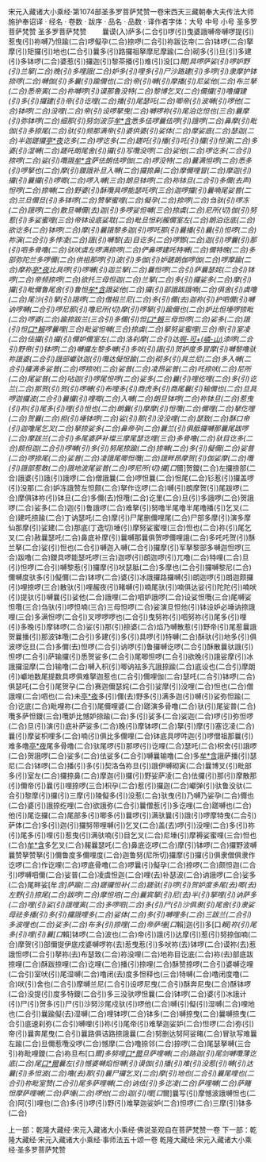 宋元入藏诸大小乘经·第1074部圣多罗菩萨梵赞一卷宋西天三藏朝奉大夫传法大师施护奉诏译
· 经名 · 卷数 · 跋序
· 品名 · 品数 · 译作者字体：大号 中号 小号
圣多罗菩萨梵赞
圣多罗菩萨梵赞
　　曩谟(入)萨多(二合引)啰(引)曳婆誐嚩帝嚩啰提(引)惹曳(引)祢嚩乃怛踰(二合)啰儗孕(二合)捺啰(二合引)祢跋讫帝(二合)钵啰(二合)拏摩(引)矩攞(引)地也(二合引)曩多(引)路攞祖拏摩尼摩踰(二合)砌多(引)旦(引)多建(引)多钵啰(二合)婆惹(引)攞迦(引)黎茶播(引)难(引)没[口*爾]具啰萨娑(引)啰妒野(引)兰拏(二合)晚(引)多哩誐(二合)妒多(引)哩多(引)尸沙路建(引)多啰(引)隶摩护钵捺啰(二合)嚩伽(引)多曩(引)踰儞也(二合)帝(引)嚩(引)摩播(引)尼娑他(二合)布兰拏(二合)悉帝寅(二合)祢嚩啰(引)谟那鲁没特(二合)黎博乞叉(二合)儞攞(引)噜攞建(引)多(引)攞建(引)帝(引)讫哩(二合)播(引)尾瑟吒(二合)唧帝(引)波嚩(引)啰他(二合)钵啰(二合)没哩(二合)帝(引)设啰拏曳(二合)嚩啰祢(引)尾泊讫怛也(三合)曩摩(引)弥钵啰(二合)细那(引)努剑波莎[牟*含](引)悉多佉啰曩佉啰(引)誐啰(二合)鼻摩(引)毗伽(引)多捺尾(二合)驮(引)频那满帝(引)婆供婆(引)娑体(二合)摩娑底(二合)瑟迦(二合)半迦蹉攞[亭*夜](切身)讫多(二合)啰讫多(二合)蹉吒(引)播(引)吒(引)攞(引)怛演(二合)多婆(引)湿嚩(二合)蹉吒朗尾舍(引)攞(引)写囕没啰(二合)娑他(二合)啰讫多(二合引)捺啰(二合)娑(引)囕誐[牟*含](引)萨佉朗佉啰伽(二合)啰没特(二合)曩满怛啰(二合)悉多(引)啰拏也(二合)摩(引)鑁誐补旦入嚩(二合)攞捺鼻(二合)摩儞哩冒(二合)摩迦(引)攞(引)曩攞(引)啰唧(二合)啰入嚩(三合)朗旦钵啰(二合)祢钵旦(二合引)多儞(去声)怛啰(二合)捺嚩(二合)野婆(引)酥囕具啰能瑟吒啰(三合)迦啰攞(引)曩喃尾娑普(二合)兰旦儞旦(引)多钵啰(二合)赞拏蜜哩(二合)儗孕(二合)捺啰(二合)刍驮(引)啰冻(二合)誐啰(二合)散旦嚩儞(去)迦(引)多啰娑怛嚩(三合)捺虞(二合)尼所(切)伽(引)努惹(引)多娑蜜哩(三合)帝钵设底娑耽(二合)毗旦怛刹赧儞室左(二合)朗泊讫底(二合)欲讫多(二合)钵啰(二合)摩(引)曩誐黎多迦(引)啰吒那(引)曩播(引)曩(引)怛啰(二合)祢演(二合引)多悖凌(二合)誐(引)嚩黎(去)目讫多(二合)啰酂(二合)迦(引)啰曩(引)那(引)呬多骨噜(二合)驮吠虞左啰满捺啰(二合)俨鼻啰建吒特嚩(二合)儞特晚(二合)多部弥陀兰多啰儞(二合)供祖那啰(引)波(引)多伽(引)妒蹉朗伽啰伽(二合)啰摩踰(二合)摩祢[亭*夜](切身)比具啰(引)啰嚩(引)迦兰拏(二合)曩怛啰(二合引)萨曩瑟姹(二合引)钵啰(二合)帝频捺啰(二合)欲托三母怛迦(二合)兰拏(二合)多(引)攞娑多(二合)摩(引)攞(引)毗儞鲁尾舍(引)鲁怛[牟*含](引)誐娑他(二合)攞(引)部誐跋誐喃(二合)俱舍(引)虞噜(二合)尾沙(引)拏(引)誐啰(二合)僧祖兰尼(二合)多(引)儞(去)迦祢(引)护呬儞(引)嚩讷啰嚩(二合引)啰尼那(引)噜尼所(切)摩(引)啰拏(引)踰儞也(二合)妒比怛埵啰捺毗(二合)啰婆(二合)踰捺跋兰(三合引)多儞(引)怛[口*賴](二合)三母怛啰(二合)娑多(二合)誐(引)怛[口*賴](二合)啰曩哩(三合)毗娑怛嚩(三合)捺虞(二合)拏努娑蜜哩(三合)帝(引)室凌(二合)佉攞(引)攞(引)儞妒儞室左(二合)洛刹摩(二合引)达[啊-可+(嶙-山)](引)渿啰(二合引)野帝(引)钵啰(二合)嚩攞左黎多嚩(引)多吠(引)誐(引)贺妒度多冒摩(引)嚩黎噜驮祢誐婆(二合引)誐部巘驮迦(引)囕达儗怛踰(二合)砌多(引)具兰尼(二合)多入嚩(二合引)攞满多娑普(二合)啰捺吠(二合)娑普(二合)凌昂娑普(二合)吒捺吠(二合)尼所(二合)尾娑普(二合)呫迦(引)啰尾怛啰(二合)娑多(二合)曩(引)哩纥哩(二合)多(引)讫兰(二合)那贺(引)贺(引)啰嚩(引)布哩多(引)商虎多(引)商尾曩(引)输儞也(二合)旦具啰迦攞波(二合引)曩攞(引)哩唧(二合)入嚩(二合)朗旦钵啰(二合)祢钵旦(二合)惹曳(引)祢(引)尾多(引)哩(引)怛也(二合)朗曩(引)摩摩(引)怛囕(二合)儞哩(二合)拏仡哩(二合)贺曩(二合)担(引)埵钵啰(二合)娑(引)那(引)没没哩(二合)瑟致(二合)酥口帝(引)迦噜尾乞叉(二合)拏捺娑多(二合)鼻帝孕(二合)曩兰(引)俱胝攞嚩那曩尾跋啰(二合)摩跋兰(二合引)多尾婆萨补璨三摩尾瑟讫哩(三合)多骨噜(二合)驮目讫多(二合)颇怛迦(二合引)啰嚩(引)多(引)努尾捺踰(二合)捺嚩(二合)多(引)儗儞(二合)娑普(二合)啰捺尾(二合)娑普(二合)凌誐尾唧怛囕(二合)誐畔昂摩贺(引)伽娑摩(二合)囕(引)誐部惹敢(二合)誐地波尾娑普(二合)啰尼所(切)攞[口*爾]贺鑁(二合)左攞捺部(二合)誐婆(引)誐(引)誐啰(二合)僧誐曩(二合)啰怛曩(二合)怛尾(二合)钐惹(引)攞盖啰(引)没那(二合)妒冻誐赞左怛颇(二合)拏作讫啰(二合)嚩(引)朗摩贺(引)尾跋啰(二合)摩俱钵祢(引)钵旦(二合)多儞(去)怛囕(二合)讫里(二合)旦(引)多誐啰(二合)贺誐啰(二合)娑多(二合)迦(引)鲁誐啰(二合)难拏(引)努噜半尾噜半尾噜播(引)乞叉(二合)建吒捺踰(二合)丁讷瑟吒(二合)摩(引)尸尾删儞哩尾(二合)尸部多摩(引)演多摩仙那摩(引)娑建(二合)那底(丁逸切)埵(引)摩努娑蜜哩(三合)怛也(二合)祢(引)尾乞叉(二合)赦曩瑟吒(二合)鼻底补摩(引)曩嚩那曩俱贺啰儞哩誐(二合)多吒吒贺(引)酥兰拏(二合)娑(引)怛也(二合引)嚩迦入嚩(二合引)攞摩(引)军拏黎部多嚩迦怛啰(三合)跋噜(二合)鑁具啰能瑟吒啰(三合)迦啰(引)朗迦啰(引)兀噜(二合)特哩(二合)旦(引)怛啰(二合引)嚩黎惹(引)攞摩(引)吠瑟胝(二合)多摩也(二合引)攞嚩黎尼(二合)儞嚩度驮多(引)儗儞(二合)钵啰(二合)婆(引)冰誐攞路攞嚩(引)朗迦啰(引)朗迦颇攞(引)哩捺啰(三合)散驮(引)哩赧夜(引)睹嚩(引)喃尾驮(引)喃俱达娑(引)陀陀(引)喃吠(引)提驮(引)嚩曩(引)娑他(二合)誐哩(二合)呬妒誐啰(二合)设娑怛囕(三合)尾嚩娑怛囕(三合)刍驮(引)啰怛喃(三合)三母怛啰(二合)娑演旦怛他(引)钵设妒必埵讷捺誐哩(三合)多满怛啰(二合引)叉啰啰啰也(二合引)曳努祢(引)呬努祢(引)尾多(引)哩(引)多晚(引)摩钵啰(二合)娑(引)那(引)捺婆(二合)焰乃嚩散惹(引)野帝(引)尾惹曩誐贺曩播(引)那波钵囕(二合引)多建(引)多(引)具啰(引)特嚩(二合)酥驮(引)地多(引)俱波啰讫旦(二合)多儞(去)怛啰(二合引)讷啰(引)鲁攞嚩讫啰(二合引)酥散曩驮誐(引)怛啰(二合引)萨输攞(引)悉贺娑多(二合引)尾唧怛啰(二合引)欲晚(引)誐娑摩(引)冰誐攞湿摩(二合)输噜(二合)嚩入枳(引)唧讷袪多亢誐捺踰(二合)底设也(二合引)摩朗(引)巘地数尾提数具啰俱难拏迦惹也(二合引)儞哩伽(二合)瑟吒(二合引)钵啰(二合)俱瑟吒(二合引)尾贺孕(二合)赛迦儞瑟姹(二合引)娑摩(引)没哩(二合)怛也(二合)僧誐哩(二合)呬也(二合)未[亭*夜](切身)多(引)儞(去)野多(引)满多迦(引)嚩(引)娑弥怛踰(二合)讫底(二合)毗哩祢(二合引)尾儞哩婆(二合)蹉演多骨噜(二合)驮(引)尾娑普(二合)囕多萨怛鑁(三合)囕妒比憾妒捺踰(二合)多(引)娑多(二合)娑迦(二合)啰(引)弥怛啰(二合)旦(引)演(引)底补萨娑多(二合)晚(引)摩钵啰(二合)拏(引)摩(引)塞讫凌(二合)曩(引)摩娑枳哩多(二合)喃(引)俱比多儞哩(二合)钵底具啰吽迦(引)啰僧祖那曩(引)难多噜[亭*夜](切身)尾多骨噜(二合)驮尾啰(引)那啰(引)讫哩(二合)瑟吒(二合)枳舍(引)誐啰(二合)贺誐啰(二合)娑多(二合)佉娑多(二合引)嚩曩输噜(二合)多[牟*含](引)誐萨播(引)瑟尼(二合)钵啰(二合)播(引)多(引)契洛刍祢旦(引)誐伊嚩砌寅(二合)曩博叉(引)毗部多(引)室左(二合)攞捺鼻(二合)摩迦(引)攞(引)野娑萨凌(二合)佉攞(引)那(引)摩散那(引)儞帝(引)曩(引)哩捺啰(三合)枳孕(二合)惹(引)攞迦(二合)巘弹(引)驮鲁没驮(二合引)黎摩(引)攞(引)三摩(引)陵儗多(引)没惹(二合)驮曳(引)乃嚩乃娑孕(二合)儞也(二合)婆(引)誐捺纥哩(二合)欲誐弥(二合引)曩僧惹(引)多讫哩(二合)蹉嚩也(二合)他(引)尾讫攞(二合)尾部多(引)唧多(引)曩啰(引)满驮曩(引)誐(引)啰摩特曳(二合引)萨体(二合)多(引)迦(引)攞努带哩嚩(引)乞叉(二合)盖(去)啰(引)没哩(二合)多(引)祢(引)尾多(引)哩(引)惹曳(引)满驮喃(引)目乞叉(二合)尼埵(引)摩褥娑蜜哩(三合)怛也(二合)[牟*含](引)多乞叉(二合)赧曩瑟吒(二合)鼻底讫啰(二合)摩(引)钵啰(二合)攞野波嚩曩赞拏赞拏(引)儞鲁度多儞哩度(二合)迦鲁努(尼所切)攞摩(引)攞(引)俱隶僧俱隶作讫啰(二合)作讫哩(二合)啰底骨噜(二合)啰曩(引)儗孕(二合)捺啰(二合)颇怛迦(二合引)啰嚩呬儞(二合)娑普(二合)凌虞怛迦(二合)哩(去)补瑟波(二合)讷誐啰(二合)娑多(二合)尾畔娑[牟*含]萨踰(二合)蹉攞怛补(二合)蹉驮(引)啰(引)贺妒度多尾(去)唧(去)左野(引)捺尾(二合)跋啰(二合)摩怛培(二合)曩宾拏(引)尼(去)半(引)拏哩(引)讷萨多(二合)哩(引)娑(引)誐哩寅(二合)多啰呬(二合)多(引)尸(引)沙俱隶(引)尾舍(引)隶娑母祛多播(引)多(引)攞誐哩多(二合)娑体(二合)多(引)嚩哩多(二合)三跋兰(二合引)多波哩也(二合)娑多(二合)布多(引)捺哩(二合)帝萨埵[口*賴]迦(引)多[口*賴]祢(引)尾多(引)哩(引)曩[口*賴]钵啰(二合)波也(二合)帝(引)誐(引)达摩(引)惹(引)努捺伽喃(二合)摩贺(引)部儞提伊底戍婆嚩啰祢(去)惹曳惹(引)多吠祢(去)钵啰(二合)谟祢(去)惹誐怛啰(二合引)拏祢(去)布瑟致(二合)祢没哩(二合)地祢目讫底(二合)祢(去)部底跋捺哩(二合)酥跋捺哩(二合)讫哩(二合)播(引)捺哩(二合)酥赞捺啰(二合引)婆嚩讫哩(二合引)室吠(引)尾湿嚩(二合)噜闭(去)度多怛释也(三合)特嚩(二合)噜闭度噜(二合)吠(引)舍也(二合引)摩嚩兰尼(二合引)设啰尼曳(二合引)酥奔尼曳(二合)酥钵啰(二合)没提(引)度多特鑁(二合引)多三没驮啰怛曩(二合)钵啰(二合)婆(引)冰誐计(引)尸(引)贺多(引)尸(引)沙努沙尾戍驮(引)啰他(二合)嚩(引)儗(引)湿嚩(二合)哩地也(二合引)曩踰儗(去)湿嚩(二合)哩钵啰(二合)钵多(二合)嚩捺曳(二合)曩嚩捺曳(二合引)底速刹弥(二合引)嚩哩(引)祢(引)尾帝(引)难拏迦娑妒(二合)怛啰(二合)弥(引)帝(引)曩奔尾曳(二合引)曩路俱诘路捺誐曩(二合)努删达努阿娑睹(二合)冒驮写难曩左踰(二合)旦儞惹囕没啰(二合)憾摩(二合)噜捺邻(二合)捺啰(二合)尾瑟拏嚩(三合引)祢毗哩鑁(二合)祢旦布[口*爾]多努哩[口*爾](二合)旦萨哩嚩(二合)路迦(引)尾剑嚩囕薄讫底(二合)尾[口*爾](引)曩左(引)憾婆嚩焰怛嚩(引)谟伽(引)播(引)难(引)没惹(引)嚩(引)达曩(引)多怛波(二合)噜(去)那(引)曩尸攞乞叉(二合)摩(引)地也(二合引)曩尾哩也(二合引)祢毗室赞(二合引)尾多萨哩嚩(二合)讷佉(引)多讫凌(二合)萨哩嚩(二合)萨睹怛摩萨哩嚩(二合)萨埵(二合)啰他(二合)迦(引)哩[口*爾]曩写(引)摩憾波誐嚩怛也(二合)阿(引)哩也(二合)多(引)啰(引)野(引)难拏迦娑妒(二合)怛啰(二合)三摩(引)钵多(二合)

上一部：乾隆大藏经·宋元入藏诸大小乘经·佛说圣观自在菩萨梵赞一卷
下一部：乾隆大藏经·宋元入藏诸大小乘经·事师法五十颂一卷
乾隆大藏经·宋元入藏诸大小乘经·圣多罗菩萨梵赞